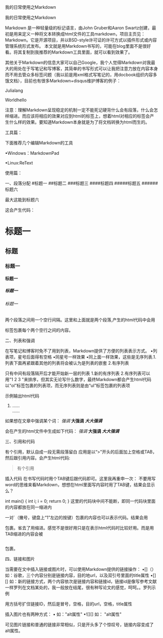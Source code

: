 我的日常使用之Markdown 




我的日常使用之Markdown

Markdown 是一种轻量级的标记语言，由John Gruber和Aaron Swartz创建，最初是用来定义一种将文本转换成html文件的工具markdown，项目主页见：Markdown。它是开源项目，并以BSD-style许可证的许可方式以插件形式或内容管理系统形式发布。 本文就是用Markdown书写的，可能在blog里面不是很好看。将其复制到我推荐的Markdown工具里面，就可以看到效果了。

其他关于Markdown的信息大家可以自己Google，我个人觉得Markdown对我最大的用处在于写笔记和写博客，其简单的书写形式可以让我把注意力放在内容本身而不用去管众多标签问题（我以前是用xml格式写笔记的，用docbook组织内容多饿文档），目前也有很多Markdown+disqus维护博客的例子：


Julialang

Worldhello

注意：理解Markdown呈现稳定的机制一定不能死记硬背什么会有段落，什么会怎样缩进。而应该将相应的效果对应到html的标签上，想着html对相应的标签会产生什么样的效果。要知道Markdown本身就是为了将文档转换为html而生的。

工具篇：

下面推荐几个编辑Markdown的工具

•Windows：MarkdownPad


•Linux:ReText


使用篇：

一、段落分配
#标题一
##标题二
###标题三
####标题四
#####标题五
######标题六


最大这能到标题六

这会产生代码：
<h1>标题一</h1>
<h2>标题</h2>
<h3>标题一</h3>
<h4>标题一</h4>
<h5>标题一</h5>
<h6>标题一</h6>


两个段落之间用一个空行间隔。这里和上面就是两个段落,产生的html代码中会用

标签包裹每个两个空行之间的内容。

二、列表和强调

在写笔记和博客时免不了用到列表，Markdown提供了方便的列表表示方式。
•列表项，星号后面得有空格
•同星号一样效果
•同上面一样效果，这些是无序列表.1.列表下面再紧跟着其他的列表将会被认为是列表的嵌套
2.有序列表


只有中间有段落隔开后才能开始新一层的列表
1.新的有序列表
2.有序列表可以用"1 2 3 "来排序，但其实无论写什么数字，最终Markdown都会产生html代码 以“ol”标签包裹的列表项，而无序列表则是由“ul”标签包裹的列表项

示例输出html代码
<ol> <!--同样适用于ul标签-->
    <li>……</li>
    ……
</ol>


如果想在文章中强调某个词：
*强调*
**大强调**
***大大强调***


会在产生的html文件中生成如下代码：
<em>强调</em> 
<strong> 大强调 </strong> 
<strong><em>大大强调</em></strong> 


三、引用和代码


有个引用，默认自成一段无需段落留白 应用是以“>”开头的后面加上空格或TAB，然后跟引用内容。会产生html代码:

<blockquote> <p>有个引用</p></blockquote>
插入代码
在书写代码时用个TAB键后跟代码即可。这里我再重申一次：
不要用写word的思维来看Markdown，想想在html里面写内容时用了TAB键，结果会显示么？

int main()
{
    int i;
    i = 0;
    return 0;
}
这里的代码块中间不能断，即同一代码块里面的内容都放在同一缩进内


一对`（撇号，键盘上“1”左边的按键）包裹的内容也可以表示代码。结果会用


<p><code></code></p>

包裹。省去了用缩进。感觉不是很好用只是在表示html代码时比较好用。而是用TAB缩进的内容会被


<pre><code></code></pre>

包裹。

四、链接和图片

当需要在文中插入链接或图片时，可以使用Markdown提供的链接操作：
•[]（） 如：谷歌，三个内容分别是链接内容，目的地url，以及双引号里面的title属性
•[][] 如：新的链接方式，两个内容依次是链接内容和链接id，链接id是像写参考文献一样罗列在文档某处的，我一般放在结尾，很有种写论文的感觉，呵呵。。罗列示例


[0]: http://daringfireball.net/projects/markdown/ "MarkDown 主页"

[1]: http://google.com "这样以引用的方式统一组织链接信息"

用方括号扩住链接ID，然后是冒号，空格，目的url，空格，title属性

插入图片也有两种方式：
•![]() 如："alt属性"
•![][] 如： "alt属性"

可见图片链接和普通的链接非常相似，只是开头多了个惊叹号，链接内容变成了alt属性。
